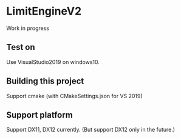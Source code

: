 # LimitEngineV2
Work in progress

## Test on
Use VisualStudio2019 on windows10.

## Building this project
Support cmake (with CMakeSettings.json for VS 2019)

## Support platform
Support DX11, DX12 currently. (But support DX12 only in the future.)
